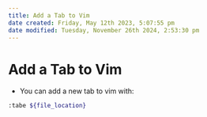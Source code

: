 ```yaml
---
title: Add a Tab to Vim
date created: Friday, May 12th 2023, 5:07:55 pm
date modified: Tuesday, November 26th 2024, 2:53:30 pm
---
```


# Add a Tab to Vim

- You can add a new tab to vim with:

```sh
:tabe ${file_location}
```
